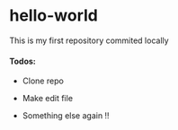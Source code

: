 # hello-world
This is my first repository commited locally

#### Todos:

* Clone repo
* Make edit file

* Something else again !!